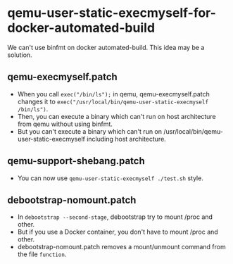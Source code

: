 # qemu-user-static-execmyself-for-docker-automated-build

We can't use binfmt on docker automated-build. This idea may be a solution.

## qemu-execmyself.patch

- When you call `exec("/bin/ls");` in qemu, qemu-execmyself.patch changes it to `exec("/usr/local/bin/qemu-user-static-execmyself /bin/ls")`.
- Then, you can execute a binary which can't run on host architecture from qemu without using binfmt.
- But you can't execute a binary which can't run on /usr/local/bin/qemu-user-static-execmyself including host architecture.

## qemu-support-shebang.patch

- You can now use `qemu-user-static-execmyself ./test.sh` style.

## debootstrap-nomount.patch

- In `debootstrap --second-stage`, debootstrap try to mount /proc and other.
- But if you use a Docker container, you don't have to mount /proc and other.
- debootstrap-nomount.patch removes a mount/unmount command from the file `function`.
